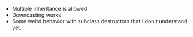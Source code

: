 - Multiple inheritance is allowed
- Downcasting works
- Some weird behavior with subclass destructors that I don't understand yet.
